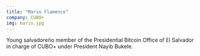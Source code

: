 ```yaml
---
title: "Mario Flamenco"
company: CUBO+
img: mario.jpg
---
```


Young salvadoreño member of the Presidential Bitcoin Office of El Salvador in charge of CUBO+ under President Nayib Bukele.
